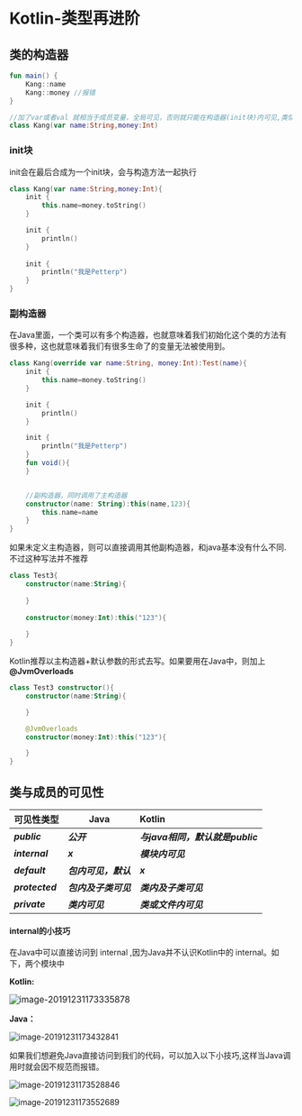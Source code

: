 # Kotlin-类型再进阶

## 类的构造器

```kotlin
fun main() {
    Kang::name
    Kang::money //报错
}

//加了var或者val 就相当于成员变量，全局可见，否则就只能在构造器(init块)内可见,类似于局部变量
class Kang(var name:String,money:Int)
```



### init块

init会在最后合成为一个init块，会与构造方法一起执行

```kotlin
class Kang(var name:String,money:Int){
    init {
        this.name=money.toString()
    }

    init {
        println()
    }
    
    init {
        println("我是Petterp")
    }
}
```



### 副构造器

在Java里面，一个类可以有多个构造器，也就意味着我们初始化这个类的方法有很多种，这也就意味着我们有很多生命了的变量无法被使用到。

```kotlin
class Kang(override var name:String, money:Int):Test(name){
    init {
        this.name=money.toString()
    }

    init {
        println()
    }

    init {
        println("我是Petterp")
    }
    fun void(){
    }


    //副构造器，同时调用了主构造器
    constructor(name: String):this(name,123){
        this.name=name
    }
}  

```



如果未定义主构造器，则可以直接调用其他副构造器，和java基本没有什么不同.不过这种写法并不推荐

```kotlin
class Test3{
    constructor(name:String){
        
    }
    
    constructor(money:Int):this("123"){
        
    }
}
```



Kotlin推荐以主构造器+默认参数的形式去写。如果要用在Java中，则加上 **@JvmOverloads**

```kotlin
class Test3 constructor(){
    constructor(name:String){

    }

    @JvmOverloads
    constructor(money:Int):this("123"){

    }
}
```





## 类与成员的可见性

| 可见性类型      | Java                 | Kotlin                           |
| --------------- | -------------------- | :------------------------------- |
| ***public***    | ***公开***           | ***与java相同，默认就是public*** |
| ***internal***  | ***x***              | ***模块内可见***                 |
| ***default***   | ***包内可见，默认*** | ***x***                          |
| ***protected*** | ***包内及子类可见*** | ***类内及子类可见***             |
| ***private***   | ***类内可见***       | ***类或文件内可见***             |

#### internal的小技巧

在Java中可以直接访问到 internal ,因为Java并不认识Kotlin中的 internal。如下，两个模块中

**Kotlin:**

<img src="https://tva1.sinaimg.cn/large/006tNbRwly1gag1elrwunj309w03twej.jpg" alt="image-20191231173335878" style="zoom:110%;" />

**Java：**

![image-20191231173432841](https://tva1.sinaimg.cn/large/006tNbRwly1gag1fkwzc5j30f404j3yr.jpg)



如果我们想避免Java直接访问到我们的代码，可以加入以下小技巧,这样当Java调用时就会因不规范而报错。

![image-20191231173528846](https://tva1.sinaimg.cn/large/006tNbRwly1gag1gk15gdj30ai03pjri.jpg)



![image-20191231173552689](https://tva1.sinaimg.cn/large/006tNbRwly1gag1gyxve8j30dw03bq35.jpg)





